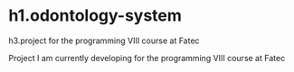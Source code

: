 h1.odontology-system
=================

h3.project for the programming VIII course at Fatec

Project I am currently developing for the programming VIII course at Fatec
